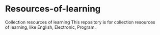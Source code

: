 # Resources-of-learning
Collection resources of learning
This repository is for collection resources of learning, like English, Electronic, Program.
